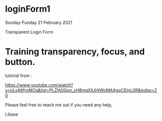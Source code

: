 # loginForm1  

Sunday-Funday 21 February 2021 


Transparent Login Form 

# Training transparency, focus, and button. 

tutorial from : 

 https://www.youtube.com/watch?v=nLxA9froMOs&list=PLZlA0Gpn_vH8mpXIUHjWoMAAgoCEinL0R&index=20


Please feel free to reach me out if you need any help,

Liliane
